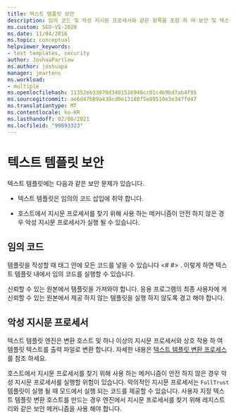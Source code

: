 ```yaml
---
title: 텍스트 템플릿 보안
description: 임의 코드 및 악성 지시문 프로세서와 같은 항목을 포함 하 여 보안 및 텍스트 템플릿에 대해 알아보세요.
ms.custom: SEO-VS-2020
ms.date: 11/04/2016
ms.topic: conceptual
helpviewer_keywords:
- text templates, security
author: JoshuaPartlow
ms.author: joshuapa
manager: jmartens
ms.workload:
- multiple
ms.openlocfilehash: 11352eb33070d3401516948cc01c4b9bd7ab4f95
ms.sourcegitcommit: ae6d47b09a439cd0e13180f5e89510e3e347fd47
ms.translationtype: MT
ms.contentlocale: ko-KR
ms.lasthandoff: 02/08/2021
ms.locfileid: "99893323"
---
```

# <a name="security-of-text-templates"></a>텍스트 템플릿 보안
텍스트 템플릿에는 다음과 같은 보안 문제가 있습니다.

- 텍스트 템플릿은 임의의 코드 삽입에 취약 합니다.

- 호스트에서 지시문 프로세서를 찾기 위해 사용 하는 메커니즘이 안전 하지 않은 경우 악성 지시문 프로세서가 실행 될 수 있습니다.

## <a name="arbitrary-code"></a>임의 코드
 템플릿을 작성할 때 태그 안에 모든 코드를 넣을 수 있습니다 \<# #> . 이렇게 하면 텍스트 템플릿 내에서 임의 코드를 실행할 수 있습니다.

 신뢰할 수 있는 원본에서 템플릿을 가져와야 합니다. 응용 프로그램의 최종 사용자에 게 신뢰할 수 있는 원본에서 제공 하지 않는 템플릿을 실행 하지 않도록 경고 해야 합니다.

## <a name="malicious-directive-processor"></a>악성 지시문 프로세서
 텍스트 템플릿 엔진은 변환 호스트 및 하나 이상의 지시문 프로세서와 상호 작용 하 여 템플릿 텍스트를 출력 파일로 변환 합니다. 자세한 내용은 [텍스트 템플릿 변환 프로세스](../modeling/the-text-template-transformation-process.md)를 참조 하세요.

 호스트에서 지시문 프로세서를 찾기 위해 사용 하는 메커니즘이 안전 하지 않은 경우 악성 지시문 프로세서를 실행할 위험이 있습니다. 악의적인 지시문 프로세서는 `FullTrust` 템플릿이 실행 될 때 모드에서 실행 되는 코드를 제공할 수 있습니다. 사용자 지정 텍스트 템플릿 변환 호스트를 만드는 경우 엔진에서 지시문 프로세서를 찾기 위해 레지스트리와 같은 보안 메커니즘을 사용 해야 합니다.
